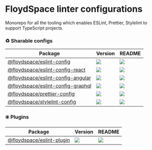 # FloydSpace linter configurations

Monorepo for all the tooling which enables ESLint, Prettier, Stylelint to support TypeScript projects.

### ♻️ Sharable configs

| **Package**                                                                                      | **Version**                                                                        | **README**                                                                                      |
| ------------------------------------------------------------------------------------------------ | ---------------------------------------------------------------------------------- | ----------------------------------------------------------------------------------------------- |
| [@floydspace/eslint-config](https://npmjs.com/package/@floydspace/eslint-config)                 | ![](https://img.shields.io/npm/v/%40floydspace%2Feslint-config/latest.svg)         | [![](https://img.shields.io/badge/README--green.svg)](packages/eslint-config/README.md)         |
| [@floydspace/eslint-config-react](https://npmjs.com/package/@floydspace/eslint-config-react)     | ![](https://img.shields.io/npm/v/%40floydspace%2Feslint-config-react/latest.svg)   | [![](https://img.shields.io/badge/README--green.svg)](packages/eslint-config-react/README.md)   |
| [@floydspace/eslint-config-angular](https://npmjs.com/package/@floydspace/eslint-config-angular) | ![](https://img.shields.io/npm/v/%40floydspace%2Feslint-config-angular/latest.svg) | [![](https://img.shields.io/badge/README--green.svg)](packages/eslint-config-angular/README.md) |
| [@floydspace/eslint-config-graphql](https://npmjs.com/package/@floydspace/eslint-config-graphql) | ![](https://img.shields.io/npm/v/%40floydspace%2Feslint-config-graphql/latest.svg) | [![](https://img.shields.io/badge/README--green.svg)](packages/eslint-config-graphql/README.md) |
| [@floydspace/prettier-config](https://npmjs.com/package/@floydspace/prettier-config)             | ![](https://img.shields.io/npm/v/%40floydspace%2Fprettier-config/latest.svg)       | [![](https://img.shields.io/badge/README--green.svg)](packages/prettier-config/README.md)       |
| [@floydspace/stylelint-config](https://npmjs.com/package/@floydspace/stylelint-config)           | ![](https://img.shields.io/npm/v/%40floydspace%2Fstylelint-config/latest.svg)      | [![](https://img.shields.io/badge/README--green.svg)](packages/stylelint-config/README.md)      |

### ❇️ Plugins

| **Package**                                                                      | **Version**                                                                | **README**                                                                              |
| -------------------------------------------------------------------------------- | -------------------------------------------------------------------------- | --------------------------------------------------------------------------------------- |
| [@floydspace/eslint-plugin](https://npmjs.com/package/@floydspace/eslint-plugin) | ![](https://img.shields.io/npm/v/%40floydspace%2Feslint-plugin/latest.svg) | [![](https://img.shields.io/badge/README--green.svg)](packages/eslint-plugin/README.md) |
